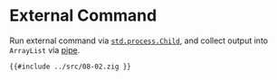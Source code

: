 # External Command

Run external command via [`std.process.Child`], and collect output into `ArrayList` via [pipe].

```zig
{{#include ../src/08-02.zig }}
```

[`std.process.child`]: https://ziglang.org/documentation/0.11.0/std/#A;std:process.Child
[pipe]: https://man7.org/linux/man-pages/man2/pipe.2.html
